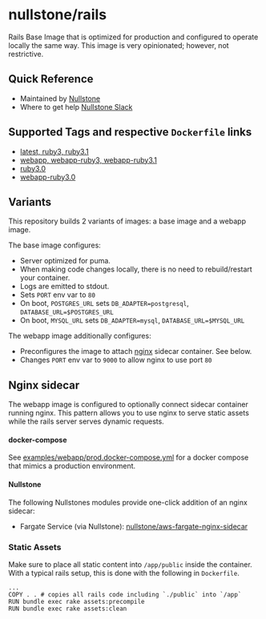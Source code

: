 # nullstone/rails

Rails Base Image that is optimized for production and configured to operate locally the same way.
This image is very opinionated; however, not restrictive.

## Quick Reference

- Maintained by
  [Nullstone](https://nullstone.io)
- Where to get help
  [Nullstone Slack](https://join.slack.com/t/nullstone-community/signup)

## Supported Tags and respective `Dockerfile` links

- [latest, ruby3, ruby3.1](3.1/Dockerfile)
- [webapp, webapp-ruby3, webapp-ruby3.1](3.1/webapp/Dockerfile)
- [ruby3.0](3.0/Dockerfile)
- [webapp-ruby3.0](3.0/webapp/Dockerfile)

## Variants

This repository builds 2 variants of images: a base image and a webapp image.

The base image configures:
- Server optimized for puma.
- When making code changes locally, there is no need to rebuild/restart your container.
- Logs are emitted to stdout.
- Sets `PORT` env var to `80`
- On boot, `POSTGRES_URL` sets `DB_ADAPTER=postgresql`, `DATABASE_URL=$POSTGRES_URL`
- On boot, `MYSQL_URL` sets `DB_ADAPTER=mysql`, `DATABASE_URL=$MYSQL_URL`

The webapp image additionally configures:
- Preconfigures the image to attach [nginx](https://www.nginx.com/) sidecar container. See below.
- Changes `PORT` env var to `9000` to allow nginx to use port `80`

## Nginx sidecar

The webapp image is configured to optionally connect sidecar container running nginx.
This pattern allows you to use nginx to serve static assets while the rails server serves dynamic requests.

#### docker-compose
See [examples/webapp/prod.docker-compose.yml](examples/webapp/prod.docker-compose.yml) for a docker compose that mimics a production environment.

#### Nullstone
The following Nullstones modules provide one-click addition of an nginx sidecar:
- Fargate Service (via Nullstone): [nullstone/aws-fargate-nginx-sidecar](https://app.nullstone.io/orgs/BSick7/registry/modules/nullstone/aws-fargate-nginx-sidecar)

### Static Assets

Make sure to place all static content into `/app/public` inside the container.
With a typical rails setup, this is done with the following in `Dockerfile`.
```
...
COPY . . # copies all rails code including `./public` into `/app`
RUN bundle exec rake assets:precompile
RUN bundle exec rake assets:clean
```
